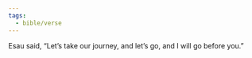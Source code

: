 ```yaml
---
tags:
  - bible/verse
---
```

Esau said, “Let’s take our journey, and let’s go, and I will go before you.”